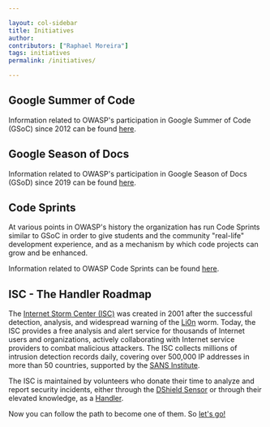 ```yaml
---

layout: col-sidebar
title: Initiatives
author:
contributors: ["Raphael Moreira"]
tags: initiatives
permalink: /initiatives/

---
```


## Google Summer of Code

Information related to OWASP's participation in Google Summer of Code (GSoC) since 2012 can be found [here](gsoc).

## Google Season of Docs

Information related to OWASP's participation in Google Season of Docs (GSoD) since 2019 can be found [here](gsod).


## Code Sprints

At various points in OWASP's history the organization has run Code Sprints similar to GSoC in order to give students and the community "real-life" development experience, and as a mechanism by which code projects can grow and be enhanced.

Information related to OWASP Code Sprints can be found [here](code_sprint).

## ISC - The Handler Roadmap
The [Internet Storm Center (ISC)](https://isc.sans.edu/about.html) was created in 2001 after the successful detection, analysis, 
and widespread warning of the [Li0n](http://virus.wikidot.com/lion) worm. Today, the ISC provides a free analysis and alert 
service for thousands of Internet users and organizations, actively collaborating with Internet service providers to combat 
malicious attackers. The ISC collects millions of intrusion detection records daily, covering over 500,000 IP addresses in 
more than 50 countries, supported by the [SANS Institute](https://www.sans.org/about/).

The ISC is maintained by volunteers who donate their time to analyze and report security incidents, either through the
[DShield Sensor](https://isc.sans.edu/howto.html) or through their elevated knowledge, as a [Handler](https://isc.sans.edu/handler_list.html).

Now you can follow the path to become one of them. So [let's go!](isc_handler_roadmap/index.md)